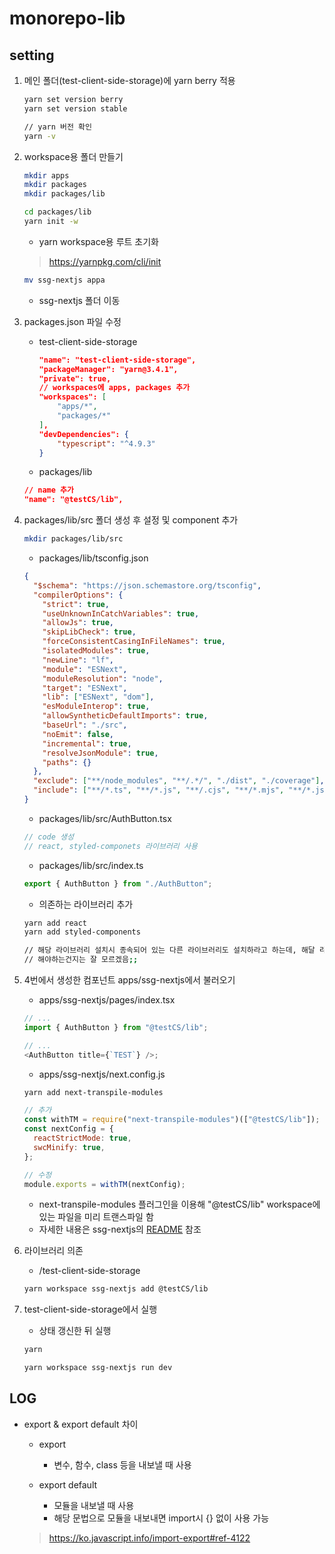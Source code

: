 # monorepo-lib

## setting

1. 메인 폴더(test-client-side-storage)에 yarn berry 적용

   ```bash
   yarn set version berry
   yarn set version stable

   // yarn 버전 확인
   yarn -v
   ```

2. workspace용 폴더 만들기

   ```bash
   mkdir apps
   mkdir packages
   mkdir packages/lib

   cd packages/lib
   yarn init -w
   ```

   - yarn workspace용 루트 초기화

   > https://yarnpkg.com/cli/init

   ```bash
   mv ssg-nextjs appa
   ```

   - ssg-nextjs 폴더 이동

3. packages.json 파일 수정

   - test-client-side-storage

     ```json
     "name": "test-client-side-storage",
     "packageManager": "yarn@3.4.1",
     "private": true,
     // workspaces에 apps, packages 추가
     "workspaces": [
         "apps/*",
         "packages/*"
     ],
     "devDependencies": {
         "typescript": "^4.9.3"
     }
     ```

   - packages/lib

   ```json
   // name 추가
   "name": "@testCS/lib",
   ```

4. packages/lib/src 폴더 생성 후 설정 및 component 추가

   ```bash
   mkdir packages/lib/src
   ```

   - packages/lib/tsconfig.json

   ```json
   {
     "$schema": "https://json.schemastore.org/tsconfig",
     "compilerOptions": {
       "strict": true,
       "useUnknownInCatchVariables": true,
       "allowJs": true,
       "skipLibCheck": true,
       "forceConsistentCasingInFileNames": true,
       "isolatedModules": true,
       "newLine": "lf",
       "module": "ESNext",
       "moduleResolution": "node",
       "target": "ESNext",
       "lib": ["ESNext", "dom"],
       "esModuleInterop": true,
       "allowSyntheticDefaultImports": true,
       "baseUrl": "./src",
       "noEmit": false,
       "incremental": true,
       "resolveJsonModule": true,
       "paths": {}
     },
     "exclude": ["**/node_modules", "**/.*/", "./dist", "./coverage"],
     "include": ["**/*.ts", "**/*.js", "**/.cjs", "**/*.mjs", "**/*.json"]
   }
   ```

   - packages/lib/src/AuthButton.tsx

   ```typescript
   // code 생성
   // react, styled-componets 라이브러리 사용
   ```

   - packages/lib/src/index.ts

   ```typescript
   export { AuthButton } from "./AuthButton";
   ```

   - 의존하는 라이브러리 추가

   ```bash
   yarn add react
   yarn add styled-components

   // 해당 라이브러리 설치시 종속되어 있는 다른 라이브러리도 설치하라고 하는데, 해달 라이브러리들도 설치함
   // 해야하는건지는 잘 모르겠음;;
   ```

5. 4번에서 생성한 컴포넌트 apps/ssg-nextjs에서 불러오기

   - apps/ssg-nextjs/pages/index.tsx

   ```typescript
   // ...
   import { AuthButton } from "@testCS/lib";

   // ...
   <AuthButton title={`TEST`} />;
   ```

   - apps/ssg-nextjs/next.config.js

   ```bash
   yarn add next-transpile-modules
   ```

   ```javascript
   // 추가
   const withTM = require("next-transpile-modules")(["@testCS/lib"]);
   const nextConfig = {
     reactStrictMode: true,
     swcMinify: true,
   };

   // 수정
   module.exports = withTM(nextConfig);
   ```

   - next-transpile-modules 플러그인을 이용해 "@testCS/lib" workspace에 있는 파일을 미리 트랜스파일 함
   - 자세한 내용은 ssg-nextjs의 [README](../../apps/ssg-nextjs/README.md#issue) 참조

6. 라이브러리 의존

   - /test-client-side-storage

   ```bash
   yarn workspace ssg-nextjs add @testCS/lib
   ```

7. test-client-side-storage에서 실행

   - 상태 갱신한 뒤 실행

   ```bash
   yarn

   yarn workspace ssg-nextjs run dev
   ```

## LOG

- export & export default 차이
  - export

    - 변수, 함수, class 등을 내보낼 때 사용

  - export default
    - 모듈을 내보낼 때 사용
    - 해당 문법으로 모듈을 내보내면 import시 {} 없이 사용 가능
  > https://ko.javascript.info/import-export#ref-4122
